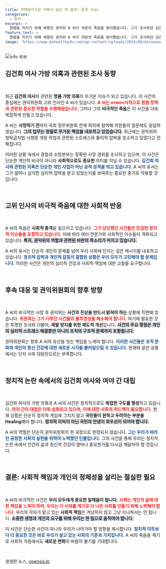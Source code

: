 ```yaml
---
title: 부패방지국장 자택서 숨진 채 발견! 충격 사실!
categories:
  - 정치
excerpt: >
  청렴을 지키기 위해 싸웠던 권익위 A 씨가 의문의 죽음을 맞이했습니다. 그가 조사하던 김건희 여사 명품 가방 의혹과 이재명 헬기 사건은 어떤 영향을 미쳤을까요? 진실의 조명이 필요한 시점입니다.
feature_text: >
  청렴을 지키기 위해 싸웠던 권익위 A 씨가 의문의 죽음을 맞이했습니다. 그가 조사하던 김건희 여사 명품 가방 의혹과 이재명 헬기 사건은 어떤 영향을 미쳤을까요? 진실의 조명이 필요한 시점입니다.
image: 'https://www.behealthy4u.com/wp-content/uploads/2024/06/koreanews.jpg'
---
```


<p><img src="https://www.behealthy4u.com/wp-content/uploads/2024/06/koreanews.jpg" alt="info 속보" /></p>

<h2 data-ke-size="size26">김건희 여사 가방 의혹과 관련된 조사 동향</h2>

<p data-ke-size="size16">&nbsp;</p>

<p>최근 <strong>김건희 여사</strong>와 관련된 <strong>명품 가방 의혹</strong>이 뜨거운 이슈가 되고 있습니다. 이 사건의 중심에는 권익위원회 고위 인사인 A 씨가 있습니다. <b><span style="color: #ee2323;">A 씨는 отмеч식적으로 청렴 정책과 관련된 중요한 역할을 수행해왔습니다.</span></b> 그러나 그의 <strong>비극적인 죽음</strong>은 이 사건을 더욱 복잡하게 만들고 있습니다. </p>

<p>A 씨는 <strong>사망하기 전</strong>까지 국회 정무위원회 전체 회의에 참여해 의원들의 질문에도 응답하였습니다. <b><span style="background-color: #21538527;">그의 업무는 정말로 무거운 책임을 내포하고 있었습니다.</span></b> 최근에는 권익위의 청탁금지법 시행령 개정 작업과 관련된 스트레스와 물리적 압박을 호소하고 있었다고 전해집니다. </p>

<p>이러한 상황 속에서 경찰과 소방본부는 정확한 사망 경위를 조사하고 있으며, 이 사건은 단순한 개인적 비극이 아니라 <strong>사회적으로도 중요한</strong> 의미를 지닐 수 있습니다. <b><span style="color: #1a5490;">김건희 여사와 관련된 의혹은 단순한 개인 사업이 아닌 공적 성격을 띄고 있습니다.</span></b> A 씨의 유서는 그가 얼마나 심각한 심리적 압박을 받고 있었는지를 보여주는 중요한 증거로 작용할 것입니다. </p>

<p data-ke-size="size16">&nbsp;</p>

<h2 data-ke-size="size26">고위 인사의 비극적 죽음에 대한 사회적 반응</h2>

<p data-ke-size="size16">&nbsp;</p>

<p>A 씨의 죽음은 <strong>사회적 충격</strong>을 일으키고 있습니다. <b><span style="color: #ee2323;">그가 담당했던 사건들은 민감한 정치적 이슈들을 포함하고 있습니다.</span></b> 이에 따라 여러 전문가와 사회적인 이슈들이 격화되고 있습니다. <b><span style="background-color: #21538527;">특히, 권익위의 역할과 관련된 비판의 목소리가 커지고 있습니다.</span></b> </p>

<p>A 씨의 유서는 단순히 개인의 문제를 넘어 우리 사회에 던지는 깊은 메시지를 내포하고 있습니다. <b><span style="color: #1a5490;">정치적 압박과 개인적 갈등이 결합된 상황은 우리 모두가 고민해야 할 문제입니다.</span></b> 이러한 사건은 개인의 심리적 건강과 사회적 책임에 대한 고찰을 요구합니다. </p>

<p data-ke-size="size16">&nbsp;</p>

<h2 data-ke-size="size26">후속 대응 및 권익위원회의 향후 방향</h2>

<p data-ke-size="size16">&nbsp;</p>

<p>A 씨의 비극적인 사망 후 권익위는 <strong>사건의 진상을 반드시 밝혀야 하는</strong> 상황에 직면해 있습니다. <b><span style="color: #ee2323;">위원회는 그가 다루던 사건들의 불투명성을 해소해야 합니다.</span></b> 여기에 필요한 것은 투명한 조사와 더불어, <strong>재발 방지를 위한 제도적 개선</strong>입니다. <b><span style="background-color: #21538527;">사건의 주요 쟁점은 개인의 심리적 스트레스 해결뿐만 아니라 조직의 구조적 문제까지 포함됩니다.</span></b> </p>

<p>권익위원회는 향후 A 씨의 유산을 잇는 책임을 느껴야 합니다. <b><span style="color: #1a5490;">이러한 사건들은 조직 문화와 개인의 정신 건강에 대한 새로운 시각을 불러일으킬 수 있습니다.</span></b> 현재와 같은 상황에서는 단지 사후 대응만으로는 부족합니다. </p>

<p data-ke-size="size16">&nbsp;</p>

<h2 data-ke-size="size26">정치적 논란 속에서의 김건희 여사와 여야 간 대립</h2>

<p data-ke-size="size16">&nbsp;</p>

<p>김건희 여사의 가방 의혹과 A 씨의 사건은 정치적으로도 <strong>복잡한 구도를 형성</strong>하고 있습니다. <b><span style="color: #ee2323;">여야 간의 대립은 더욱 심화되고 있으며, 이에 대한 사회의 피드백이 필요합니다.</span></b> 현재 상황은 단순히 정치적 게임에 그치지 말고 <strong>국민들이 원하고 우려하는 부분을 Healing</strong>해야 합니다. <b><span style="background-color: #21538527;">정치적 이익이 아닌 국민의 안녕이 최우선이 되어야 합니다.</span></b></p>

<p>A 씨의 역할은 단순히 권익위원회의 한 국장으로 한정되지 않습니다. <b><span style="color: #1a5490;">그는 우리가 바라던 공정한 사회의 실현을 위하여 노력했던 인물입니다.</span></b> 그의 사건을 통해 우리는 정치적 논란 속에서 인간의 삶과 정신적 건강이 얼마나 중요한가를 다시금 깨달아야 할 것입니다. </p>

<p data-ke-size="size16">&nbsp;</p>

<h2 data-ke-size="size26">결론: 사회적 책임과 개인의 정체성을 살리는 절실한 필요</h2>

<p data-ke-size="size16">&nbsp;</p>

<p>A 씨의 비극적인 사건은 <strong>우리 모두에게 중요한 일깨움이 됩니다.</strong> <b><span style="color: #ee2323;">사회는 개인의 삶에 대한 책임을 느껴야 하며, 우리는 이 사태를 계기로 더 나은 사회를 만들기 위해 노력해야 합니다.</span></b> 우리의 각자가 맡고 있는 <strong>사회적 책임</strong>은 겨냥하지 않고 그냥 지나쳐서는 안 됩니다. <b><span style="background-color: #21538527;">소중한 생명과 개인의 요구를 위해 우리는 한 팀으로 움직여야 합니다.</span></b> </p>

<p>이 사건은 단순한 사건이 아니라 우리가 나아가야 할 방향을 제시합니다. <b><span style="color: #1a5490;">정치적 이득보다 더 중요한 것은 바로 우리가 살고 있는 사회의 기준과 가치입니다.</span></b> A 씨의 죽음을 계기로 사회의 각층에서도 <strong>새로운 변화</strong>의 바람이 불기를 기대합니다. </p>

<p data-ke-size="size16">&nbsp;</p>
생생한 뉴스, <a href="https://opensis.kr" rel="dofollow">opensis.kr</a>


